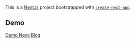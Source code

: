 This is a [Next.js](https://nextjs.org/) project bootstrapped with [`create-next-app`](https://github.com/vercel/next.js/tree/canary/packages/create-next-app).

## Demo

[Demo Next-Blog]('https://nextjs-blog-one-zeta-44.vercel.app/)
